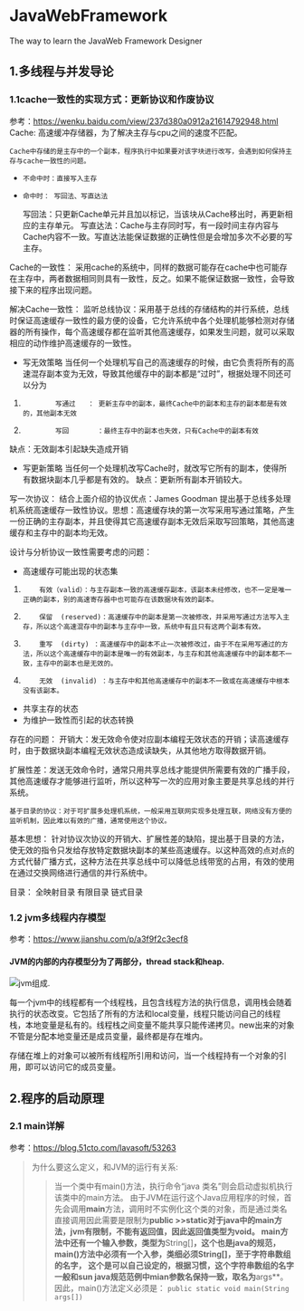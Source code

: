 # JavaWebFramework
The way to learn the JavaWeb Framework Designer
## 1.多线程与并发导论
### 1.1cache一致性的实现方式：更新协议和作废协议
参考：https://wenku.baidu.com/view/237d380a0912a21614792948.html
Cache: 高速缓冲存储器，为了解决主存与cpu之间的速度不匹配。


    Cache中存储的是主存中的一个副本，程序执行中如果要对该字块进行改写，会遇到如何保持主存与cache一致性的问题。
*     不命中时：直接写入主存
*     命中时： 写回法、写直达法
    写回法：只更新Cache单元并且加以标记，当该块从Cache移出时，再更新相应的主存单元。
    写直达法：Cache与主存同时写，有一段时间主存内容与Cache内容不一致。写直达法能保证数据的正确性但是会增加多次不必要的写主存。



Cache的一致性：
    采用cache的系统中，同样的数据可能存在cache中也可能存在主存中，两者数据相同则具有一致性，反之。如果不能保证数据一致性，会导致接下来的程序出现问题。



解决Cache一致性：
    监听总线协议：采用基于总线的存储结构的并行系统，总线时保证高速缓存一致性的最方便的设备，它允许系统中各个处理机能够检测对存储器的所有操作，每个高速缓存都在监听其他高速缓存，如果发生问题，就可以采取相应的动作维护高速缓存的一致性。
* 写无效策略 
        当任何一个处理机写自己的高速缓存的时候，由它负责将所有的高速混存副本变为无效，导致其他缓存中的副本都是“过时”，根据处理不同还可以分为

1.             写通过   ： 更新主存中的副本，最终Cache中的副本和主存的副本都是有效的，其他副本无效
2.             写回       ：最终主存中的副本也失效，只有Cache中的副本有效 

缺点：无效副本引起缺失造成开销
* 写更新策略
         当任何一个处理机改写Cache时，就改写它所有的副本，使得所有数据块副本几乎都是有效的。
缺点：更新所有副本开销较大。

写一次协议：
结合上面介绍的协议优点：James Goodman 提出基于总线多处理机系统高速缓存一致性协议。思想：高速缓存块的第一次写采用写通过策略，产生一份正确的主存副本，并且使得其它高速缓存副本无效后采取写回策略，其他高速缓存和主存中的副本均无效。

设计与分析协议一致性需要考虑的问题：
* 高速缓存可能出现的状态集
1.         有效（valid）：与主存副本一致的高速缓存副本，该副本未经修改，也不一定是唯一正确的副本，别的高速寄存器中也可能存在该数据块有效的副本。
2.         保留  (reserved)：高速缓存中的副本是第一次被修改，并采用写通过方法写入主存，所以这个高速混存中的副本与主存中一致，系统中有且只有这两个副本有效。
3.         重写  (dirty) ：高速缓存中的副本不止一次被修改过，由于不在采用写通过的方法，所以这个高速缓存中的副本是唯一的有效副本，与主存和其他高速缓存中的副本都不一致，主存中的副本也是无效的。
4.         无效  (invalid) ：与主存中和其他高速缓存中的副本不一致或在高速缓存中根本没有该副本。
* 共享主存的状态
* 为维护一致性而引起的状态转换

存在的问题：
开销大：发无效命令使对应副本编程无效状态的开销；读高速缓存时，由于数据块副本编程无效状态造成读缺失，从其他地方取得数据开销。

扩展性差：发送无效命令时，通常只用共享总线才能提供所需要有效的广播手段，其他高速缓存才能够进行监听，所以这种写一次的应用对象主要是共享总线的并行系统。


    基于目录的协议：对于可扩展多处理机系统，一般采用互联网实现多处理互联，网络没有方便的监听机制，因此难以有效的广播，通常使用这个协议。

基本思想：
    针对协议次协议的开销大、扩展性差的缺陷，提出基于目录的方法，使无效的指令只发给存放特定数据块副本的某些高速缓存。以这种高效的点对点的方式代替广播方式，这种方法在共享总线中可以降低总线带宽的占用，有效的使用在通过交换网络进行通信的并行系统中。

目录：
全映射目录
有限目录
链式目录
### 1.2 jvm多线程内存模型
参考：https://www.jianshu.com/p/a3f9f2c3ecf8
#### JVM的内部的内存模型分为了两部分，thread stack和heap. 


![jvm组成](https://upload-images.jianshu.io/upload_images/1234352-0a8474641ef704d5.png?imageMogr2/auto-orient/strip%7CimageView2/2/w/358). 

每一个jvm中的线程都有一个线程栈，且包含线程方法的执行信息，调用栈会随着执行的状态改变。它包括了所有的方法和local变量，线程只能访问自己的线程栈，本地变量是私有的。线程栈之间变量不能共享只能传递拷贝。new出来的对象不管是分配本地变量还是成员变量，最终都是存在堆内。

存储在堆上的对象可以被所有线程所引用和访问，当一个线程持有一个对象的引用，即可以访问它的成员变量。

## 2.程序的启动原理
### 2.1 main详解
参考：https://blog.51cto.com/lavasoft/53263
>为什么要这么定义，和JVM的运行有关系:
>>当一个类中有main()方法，执行命令“java 类名”则会启动虚拟机执行该类中的main方法。
>>由于JVM在运行这个Java应用程序的时候，首先会调用**main**方法，调用时不实例化这个类的对象，而是通过类名直接调用因此需要是限制为**public      >>**static**对于java中的main方法，jvm有限制，不能有返回值，因此返回值类型为void。
>>main方法中还有一个输入参数，类型为**String[]**，这个也是java的规范，main()方法中必须有一个入参，类细必须String[]，至于字符串数组的名字，
>>这个是可以自己设定的，根据习惯，这个字符串数组的名字一般和sun java规范范例中mian参数名保持一致，取名为**args**。
>>因此，main()方法定义必须是：
 ```public static void main(String args[])```
